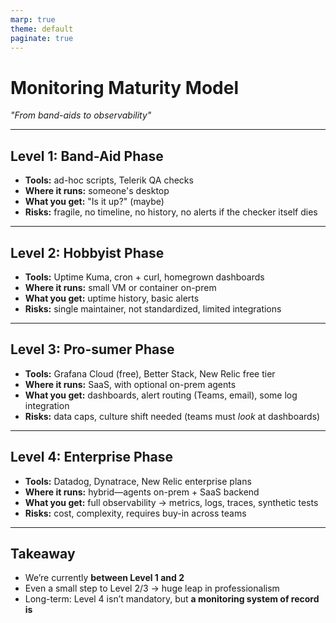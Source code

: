 ```yaml
---
marp: true
theme: default
paginate: true
---
```


# Monitoring Maturity Model  
*"From band-aids to observability"*

---

## Level 1: Band-Aid Phase
- **Tools:** ad-hoc scripts, Telerik QA checks  
- **Where it runs:** someone's desktop  
- **What you get:** "Is it up?" (maybe)  
- **Risks:** fragile, no timeline, no history, no alerts if the checker itself dies  

---

## Level 2: Hobbyist Phase
- **Tools:** Uptime Kuma, cron + curl, homegrown dashboards  
- **Where it runs:** small VM or container on-prem  
- **What you get:** uptime history, basic alerts  
- **Risks:** single maintainer, not standardized, limited integrations  

---

## Level 3: Pro-sumer Phase
- **Tools:** Grafana Cloud (free), Better Stack, New Relic free tier  
- **Where it runs:** SaaS, with optional on-prem agents  
- **What you get:** dashboards, alert routing (Teams, email), some log integration  
- **Risks:** data caps, culture shift needed (teams must *look* at dashboards)  

---

## Level 4: Enterprise Phase
- **Tools:** Datadog, Dynatrace, New Relic enterprise plans  
- **Where it runs:** hybrid—agents on-prem + SaaS backend  
- **What you get:** full observability → metrics, logs, traces, synthetic tests  
- **Risks:** cost, complexity, requires buy-in across teams  

---

## Takeaway
- We’re currently **between Level 1 and 2**  
- Even a small step to Level 2/3 → huge leap in professionalism  
- Long-term: Level 4 isn’t mandatory, but **a monitoring system of record is**  
